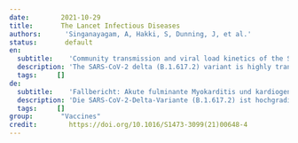 ```yaml
---
date:        2021-10-29
title:       The Lancet Infectious Diseases
authors:      'Singanayagam, A, Hakki, S, Dunning, J, et al.'
status:       default
en:
  subtitle:    'Community transmission and viral load kinetics of the SARS-CoV-2 delta (B.1.617.2) variant in vaccinated and unvaccinated individuals in the UK: a prospective, longitudinal, cohort study'
  description: 'The SARS-CoV-2 delta (B.1.617.2) variant is highly transmissible and spreading globally, including in populations with high vaccination rates. We aimed to investigate transmission and viral load kinetics in vaccinated and unvaccinated individuals with mild delta variant infection in the community. The SAR in household contacts exposed to the delta variant was 25% (95% CI 18–33) for fully vaccinated individuals compared with 38% (24–53) in unvaccinated individuals. The median time between second vaccine dose and study recruitment in fully vaccinated contacts was longer for infected individuals (median 101 days [IQR 74–120]) than for uninfected individuals (64 days [32–97], p=0·001). SAR among household contacts exposed to fully vaccinated index cases was similar to household contacts exposed to unvaccinated index cases (25% [95% CI 15–35] for vaccinated vs 23% [15–31] for unvaccinated). 12 (39%) of 31 infections in fully vaccinated household contacts arose from fully vaccinated epidemiologically linked index cases, further confirmed by genomic and virological analysis in three index case–contact pairs. Although peak viral load did not differ by vaccination status or variant type, it increased modestly with age (difference of 0·39 [95% credible interval –0·03 to 0·79] in peak log10 viral load per mL between those aged 10 years and 50 years). Fully vaccinated individuals with delta variant infection had a faster (posterior probability >0·84) mean rate of viral load decline (0·95 log10 copies per mL per day) than did unvaccinated individuals with pre-alpha (0·69), alpha (0·82), or delta (0·79) variant infections. Within individuals, faster viral load growth was correlated with higher peak viral load (correlation 0·42 [95% credible interval 0·13 to 0·65]) and slower decline (–0·44 [–0·67 to –0·18]).'
  tags:     []
de: 
  subtitle:    'Fallbericht: Akute fulminante Myokarditis und kardiogener Schock nach Impfung gegen Messenger-RNA-Coronavirus-Krankheit 2019, die eine extrakorporale kardiopulmonale Wiederbelebung erforderte'
  description: 'Die SARS-CoV-2-Delta-Variante (B.1.617.2) ist hochgradig übertragbar und breitet sich weltweit aus, auch in Bevölkerungsgruppen mit hohen Impfraten. Unser Ziel war es, die Übertragung und die Kinetik der Viruslast bei geimpften und ungeimpften Personen mit einer leichten Infektion mit der Delta-Variante in der Gemeinschaft zu untersuchen. Die SAR bei Haushaltskontakten, die der Delta-Variante ausgesetzt waren, betrug 25 % (95 % CI 18-33) bei vollständig geimpften Personen im Vergleich zu 38 % (24-53) bei ungeimpften Personen. Die mediane Zeit zwischen der zweiten Impfstoffdosis und der Aufnahme in die Studie war bei vollständig geimpften Kontaktpersonen länger (Median 101 Tage [IQR 74-120]) als bei nicht geimpften Personen (64 Tage [32-97], p=0-001). Die SAR bei Haushaltskontakten, die vollständig geimpften Indexfällen ausgesetzt waren, war ähnlich hoch wie bei Haushaltskontakten, die ungeimpften Indexfällen ausgesetzt waren (25 % [95 % CI 15-35] für Geimpfte gegenüber 23 % [15-31] für Ungeimpfte). 12 (39 %) der 31 Infektionen bei vollständig geimpften Haushaltskontakten stammten von vollständig geimpften, epidemiologisch verbundenen Indexfällen, was durch genomische und virologische Analysen bei drei Indexfall-Kontakt-Paaren bestätigt wurde. Obwohl sich die Spitzenviruslast nicht nach Impfstatus oder Variantenart unterschied, stieg sie mit dem Alter leicht an (Unterschied von 0-39 [95 % Glaubwürdigkeitsintervall -0-03 bis 0-79] in der log10-Spitzenviruslast pro ml zwischen 10- und 50-Jährigen). Vollständig geimpfte Personen mit einer Infektion der Delta-Variante hatten eine schnellere (Nachwahrscheinlichkeit >0-84) mittlere Rate des Rückgangs der Viruslast (0-95 log10 Kopien pro ml pro Tag) als ungeimpfte Personen mit Infektionen der Prä-Alpha- (0-69), Alpha- (0-82) oder Delta-Variante (0-79). Innerhalb der Individuen korrelierte ein schnelleres Wachstum der Viruslast mit einer höheren Spitzen-Viruslast (Korrelation 0-42 [95% Glaubwürdigkeitsintervall 0-13 bis 0-65]) und einem langsameren Rückgang (-0-44 [-0-67 bis -0-18]).'
  tags:     []
group:       "Vaccines"
credit:        https://doi.org/10.1016/S1473-3099(21)00648-4 
---
```

